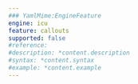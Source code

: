 ```yaml
---
### YamlMime:EngineFeature
engine: icu
feature: callouts
supported: false
#reference: 
#description: *content.description
#syntax: *content.syntax
#example: *content.example
---
```

